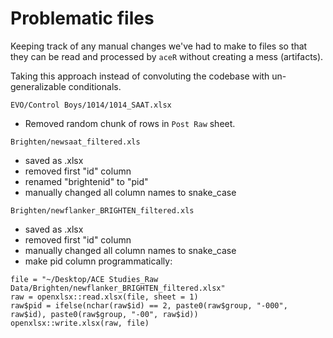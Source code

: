 # Problematic files

Keeping track of any manual changes we've had to make to files so that they can be read and processed by `aceR` without creating a mess (artifacts).

Taking this approach instead of convoluting the codebase with un-generalizable conditionals. 

```
EVO/Control Boys/1014/1014_SAAT.xlsx
```
 - Removed random chunk of rows in `Post Raw` sheet.
 
 
 
 ```
 Brighten/newsaat_filtered.xls
 ```
   
 - saved as .xlsx
 - removed first "id" column
 - renamed "brightenid" to "pid"
 - manually changed all column names to snake_case
 
 
 
 ```
 Brighten/newflanker_BRIGHTEN_filtered.xls
 ```
   
 - saved as .xlsx
 - removed first "id" column
 - manually changed all column names to snake_case
 - make pid column programmatically:
 
 ```
file = "~/Desktop/ACE Studies_Raw Data/Brighten/newflanker_BRIGHTEN_filtered.xlsx"
raw = openxlsx::read.xlsx(file, sheet = 1)
raw$pid = ifelse(nchar(raw$id) == 2, paste0(raw$group, "-000", raw$id), paste0(raw$group, "-00", raw$id))
openxlsx::write.xlsx(raw, file)
 ```
 
